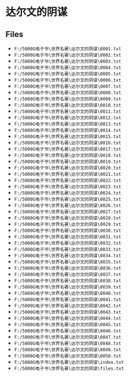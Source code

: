 # 达尔文的阴谋

## Files

- `F:/5000G电子书\世界名著\达尔文的阴谋\0001.txt`
- `F:/5000G电子书\世界名著\达尔文的阴谋\0002.txt`
- `F:/5000G电子书\世界名著\达尔文的阴谋\0003.txt`
- `F:/5000G电子书\世界名著\达尔文的阴谋\0004.txt`
- `F:/5000G电子书\世界名著\达尔文的阴谋\0005.txt`
- `F:/5000G电子书\世界名著\达尔文的阴谋\0006.txt`
- `F:/5000G电子书\世界名著\达尔文的阴谋\0007.txt`
- `F:/5000G电子书\世界名著\达尔文的阴谋\0008.txt`
- `F:/5000G电子书\世界名著\达尔文的阴谋\0009.txt`
- `F:/5000G电子书\世界名著\达尔文的阴谋\0010.txt`
- `F:/5000G电子书\世界名著\达尔文的阴谋\0011.txt`
- `F:/5000G电子书\世界名著\达尔文的阴谋\0012.txt`
- `F:/5000G电子书\世界名著\达尔文的阴谋\0013.txt`
- `F:/5000G电子书\世界名著\达尔文的阴谋\0014.txt`
- `F:/5000G电子书\世界名著\达尔文的阴谋\0015.txt`
- `F:/5000G电子书\世界名著\达尔文的阴谋\0016.txt`
- `F:/5000G电子书\世界名著\达尔文的阴谋\0017.txt`
- `F:/5000G电子书\世界名著\达尔文的阴谋\0018.txt`
- `F:/5000G电子书\世界名著\达尔文的阴谋\0019.txt`
- `F:/5000G电子书\世界名著\达尔文的阴谋\0020.txt`
- `F:/5000G电子书\世界名著\达尔文的阴谋\0021.txt`
- `F:/5000G电子书\世界名著\达尔文的阴谋\0022.txt`
- `F:/5000G电子书\世界名著\达尔文的阴谋\0023.txt`
- `F:/5000G电子书\世界名著\达尔文的阴谋\0024.txt`
- `F:/5000G电子书\世界名著\达尔文的阴谋\0025.txt`
- `F:/5000G电子书\世界名著\达尔文的阴谋\0026.txt`
- `F:/5000G电子书\世界名著\达尔文的阴谋\0027.txt`
- `F:/5000G电子书\世界名著\达尔文的阴谋\0028.txt`
- `F:/5000G电子书\世界名著\达尔文的阴谋\0029.txt`
- `F:/5000G电子书\世界名著\达尔文的阴谋\0030.txt`
- `F:/5000G电子书\世界名著\达尔文的阴谋\0031.txt`
- `F:/5000G电子书\世界名著\达尔文的阴谋\0032.txt`
- `F:/5000G电子书\世界名著\达尔文的阴谋\0033.txt`
- `F:/5000G电子书\世界名著\达尔文的阴谋\0034.txt`
- `F:/5000G电子书\世界名著\达尔文的阴谋\0035.txt`
- `F:/5000G电子书\世界名著\达尔文的阴谋\0036.txt`
- `F:/5000G电子书\世界名著\达尔文的阴谋\0037.txt`
- `F:/5000G电子书\世界名著\达尔文的阴谋\0038.txt`
- `F:/5000G电子书\世界名著\达尔文的阴谋\0039.txt`
- `F:/5000G电子书\世界名著\达尔文的阴谋\0040.txt`
- `F:/5000G电子书\世界名著\达尔文的阴谋\0041.txt`
- `F:/5000G电子书\世界名著\达尔文的阴谋\0042.txt`
- `F:/5000G电子书\世界名著\达尔文的阴谋\0043.txt`
- `F:/5000G电子书\世界名著\达尔文的阴谋\0044.txt`
- `F:/5000G电子书\世界名著\达尔文的阴谋\0045.txt`
- `F:/5000G电子书\世界名著\达尔文的阴谋\0046.txt`
- `F:/5000G电子书\世界名著\达尔文的阴谋\0047.txt`
- `F:/5000G电子书\世界名著\达尔文的阴谋\0048.txt`
- `F:/5000G电子书\世界名著\达尔文的阴谋\0049.txt`
- `F:/5000G电子书\世界名著\达尔文的阴谋\0050.txt`
- `F:/5000G电子书\世界名著\达尔文的阴谋\index.txt`
- `F:/5000G电子书\世界名著\达尔文的阴谋\files.txt`

